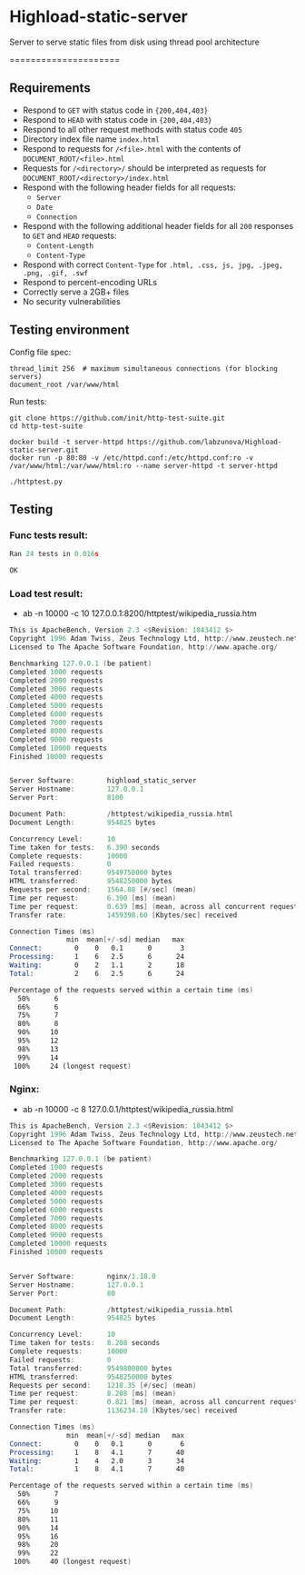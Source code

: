 # Highload-static-server
Server to serve static files from disk using thread pool architecture

=====================
## Requirements ##

* Respond to `GET` with status code in `{200,404,403}`
* Respond to `HEAD` with status code in `{200,404,403}`
* Respond to all other request methods with status code `405`
* Directory index file name `index.html`
* Respond to requests for `/<file>.html` with the contents of `DOCUMENT_ROOT/<file>.html`
* Requests for `/<directory>/` should be interpreted as requests for `DOCUMENT_ROOT/<directory>/index.html`
* Respond with the following header fields for all requests:
    * `Server`
    * `Date`
    * `Connection`
* Respond with the following additional header fields for all `200` responses to `GET` and `HEAD` requests:
    * `Content-Length`
    * `Content-Type`
* Respond with correct `Content-Type` for `.html, .css, js, jpg, .jpeg, .png, .gif, .swf`
* Respond to percent-encoding URLs
* Correctly serve a 2GB+ files
* No security vulnerabilities

## Testing environment ##

Config file spec:
```
thread_limit 256  # maximum simultaneous connections (for blocking servers)
document_root /var/www/html
```

Run tests:
```
git clone https://github.com/init/http-test-suite.git
cd http-test-suite

docker build -t server-httpd https://github.com/labzunova/Highload-static-server.git
docker run -p 80:80 -v /etc/httpd.conf:/etc/httpd.conf:ro -v /var/www/html:/var/www/html:ro --name server-httpd -t server-httpd

./httptest.py
```

## Testing  

### Func tests result:  

```asm
Ran 24 tests in 0.016s

OK
```
### Load test result:  

- ab -n 10000 -c 10 127.0.0.1:8200/httptest/wikipedia_russia.htm
```asm
This is ApacheBench, Version 2.3 <$Revision: 1843412 $>
Copyright 1996 Adam Twiss, Zeus Technology Ltd, http://www.zeustech.net/
Licensed to The Apache Software Foundation, http://www.apache.org/

Benchmarking 127.0.0.1 (be patient)
Completed 1000 requests
Completed 2000 requests
Completed 3000 requests
Completed 4000 requests
Completed 5000 requests
Completed 6000 requests
Completed 7000 requests
Completed 8000 requests
Completed 9000 requests
Completed 10000 requests
Finished 10000 requests


Server Software:        highload_static_server
Server Hostname:        127.0.0.1
Server Port:            8100

Document Path:          /httptest/wikipedia_russia.html
Document Length:        954825 bytes

Concurrency Level:      10
Time taken for tests:   6.390 seconds
Complete requests:      10000
Failed requests:        0
Total transferred:      9549750000 bytes
HTML transferred:       9548250000 bytes
Requests per second:    1564.88 [#/sec] (mean)
Time per request:       6.390 [ms] (mean)
Time per request:       0.639 [ms] (mean, across all concurrent requests)
Transfer rate:          1459398.60 [Kbytes/sec] received

Connection Times (ms)
              min  mean[+/-sd] median   max
Connect:        0    0   0.1      0       3
Processing:     1    6   2.5      6      24
Waiting:        0    2   1.1      2      18
Total:          2    6   2.5      6      24

Percentage of the requests served within a certain time (ms)
  50%      6
  66%      6
  75%      7
  80%      8
  90%     10
  95%     12
  98%     13
  99%     14
 100%     24 (longest request)

```

### Nginx:  

- ab -n 10000 -c 8 127.0.0.1/httptest/wikipedia_russia.html
```asm
This is ApacheBench, Version 2.3 <$Revision: 1843412 $>
Copyright 1996 Adam Twiss, Zeus Technology Ltd, http://www.zeustech.net/
Licensed to The Apache Software Foundation, http://www.apache.org/

Benchmarking 127.0.0.1 (be patient)
Completed 1000 requests
Completed 2000 requests
Completed 3000 requests
Completed 4000 requests
Completed 5000 requests
Completed 6000 requests
Completed 7000 requests
Completed 8000 requests
Completed 9000 requests
Completed 10000 requests
Finished 10000 requests


Server Software:        nginx/1.18.0
Server Hostname:        127.0.0.1
Server Port:            80

Document Path:          /httptest/wikipedia_russia.html
Document Length:        954825 bytes

Concurrency Level:      10
Time taken for tests:   8.208 seconds
Complete requests:      10000
Failed requests:        0
Total transferred:      9549800000 bytes
HTML transferred:       9548250000 bytes
Requests per second:    1218.35 [#/sec] (mean)
Time per request:       8.208 [ms] (mean)
Time per request:       0.821 [ms] (mean, across all concurrent requests)
Transfer rate:          1136234.10 [Kbytes/sec] received

Connection Times (ms)
              min  mean[+/-sd] median   max
Connect:        0    0   0.1      0       6
Processing:     1    8   4.1      7      40
Waiting:        1    4   2.0      3      34
Total:          1    8   4.1      7      40

Percentage of the requests served within a certain time (ms)
  50%      7
  66%      9
  75%     10
  80%     11
  90%     14
  95%     16
  98%     20
  99%     22
 100%     40 (longest request)
```
